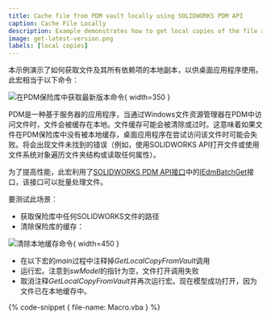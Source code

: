 ```yaml
---
title: Cache file from PDM vault locally using SOLIDWORKS PDM API
caption: Cache File Locally
description: Example demonstrates how to get local copies of the file and all the dependencies using PDM Professional API to be used in desktop application
image: get-latest-version.png
labels: [local copies]
---
```

本示例演示了如何获取文件及其所有依赖项的本地副本，以供桌面应用程序使用。此宏相当于以下命令：

![在PDM保险库中获取最新版本命令](get-latest-version.png){ width=350 }

PDM是一种基于服务器的应用程序，当通过Windows文件资源管理器在PDM中访问文件时，文件会被缓存在本地。文件缓存可能会被清除或过时。这意味着如果文件在PDM保险库中没有被本地缓存，桌面应用程序在尝试访问该文件时可能会失败。将会出现文件未找到的错误（例如，使用SOLIDWORKS API打开文件或使用文件系统对象遍历文件夹结构或读取任何属性）。

为了提高性能，此宏利用了[SOLIDWORKS PDM API接口](https://help.solidworks.com/2018/english/api/epdmapi/epdm.interop.epdm~epdm.interop.epdm.iedmbatchget.html)中的[IEdmBatchGet](https://help.solidworks.com/2018/english/api/epdmapi/epdm.interop.epdm~epdm.interop.epdm.iedmbatchget.html)接口，该接口可以批量处理文件。

要测试此场景：

* 获取保险库中任何SOLIDWORKS文件的路径
* 清除保险库的缓存：

![清除本地缓存命令](clear-local-cache.png){ width=450 }

* 在以下宏的*main*过程中注释掉*GetLocalCopyFromVault*调用
* 运行宏。注意到*swModel*的指针为空，文件打开调用失败
* 取消注释*GetLocalCopyFromVault*并再次运行宏。现在模型成功打开，因为文件已在本地缓存中。


{% code-snippet { file-name: Macro.vba } %}